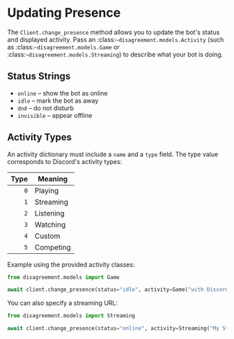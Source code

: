 # Updating Presence

The `Client.change_presence` method allows you to update the bot's status and displayed activity.
Pass an :class:`~disagreement.models.Activity` (such as :class:`~disagreement.models.Game` or :class:`~disagreement.models.Streaming`) to describe what your bot is doing.

## Status Strings

- `online` – show the bot as online
- `idle` – mark the bot as away
- `dnd` – do not disturb
- `invisible` – appear offline

## Activity Types

An activity dictionary must include a `name` and a `type` field. The type value corresponds to Discord's activity types:

| Type | Meaning      |
|-----:|--------------|
| `0`  | Playing      |
| `1`  | Streaming    |
| `2`  | Listening    |
| `3`  | Watching     |
| `4`  | Custom       |
| `5`  | Competing    |

Example using the provided activity classes:

```python
from disagreement.models import Game

await client.change_presence(status="idle", activity=Game("with Discord"))
```

You can also specify a streaming URL:

```python
from disagreement.models import Streaming

await client.change_presence(status="online", activity=Streaming("My Stream", "https://twitch.tv/someone"))
```
